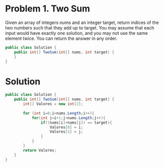 # Problem 1. Two Sum
Given an array of integers nums and an integer target, return indices of the two numbers such that they add up to target.
You may assume that each input would have exactly one solution, and you may not use the same element twice.
You can return the answer in any order.
```C#
public class Solution {
    public int[] TwoSum(int[] nums, int target) {
    }
}
```

# Solution

```C#
public class Solution {
    public int[] TwoSum(int[] nums, int target) {
        int[] Valores = new int[2];
        
        for (int i=0;i<nums.Length;i++){
            for(int j=i+1;j<nums.Length;j++){
                if((nums[i]+nums[j]) == target){
                    Valores[0] = i;
                    Valores[1] = j;
                }
            }
        }
        return Valores;
    }
}
```